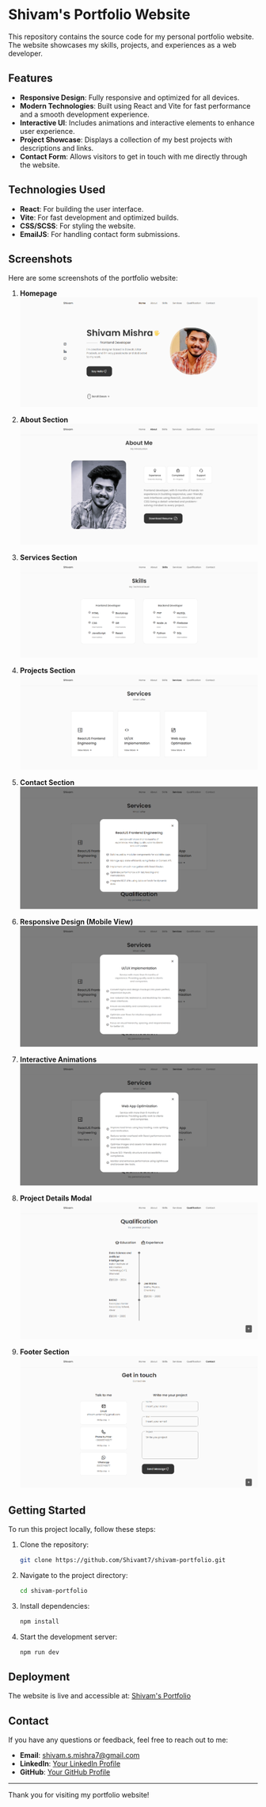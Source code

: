 # Shivam's Portfolio Website

This repository contains the source code for my personal portfolio website. The website showcases my skills, projects, and experiences as a web developer.

## Features

- **Responsive Design**: Fully responsive and optimized for all devices.
- **Modern Technologies**: Built using React and Vite for fast performance and a smooth development experience.
- **Interactive UI**: Includes animations and interactive elements to enhance user experience.
- **Project Showcase**: Displays a collection of my best projects with descriptions and links.
- **Contact Form**: Allows visitors to get in touch with me directly through the website.

## Technologies Used

- **React**: For building the user interface.
- **Vite**: For fast development and optimized builds.
- **CSS/SCSS**: For styling the website.
- **EmailJS**: For handling contact form submissions.

## Screenshots

Here are some screenshots of the portfolio website:

1. **Homepage**  
   ![Homepage](src/assets/PortfolioImages/1.png)

2. **About Section**  
   ![About Section](src/assets/PortfolioImages/2.png)

3. **Services Section**  
   ![Services Section](src/assets/PortfolioImages/3.png)

4. **Projects Section**  
   ![Projects Section](src/assets/PortfolioImages/4.png)

5. **Contact Section**  
   ![Contact Section](src/assets/PortfolioImages/5.png)

6. **Responsive Design (Mobile View)**  
   ![Mobile View](src/assets/PortfolioImages/6.png)

7. **Interactive Animations**  
   ![Interactive Animations](src/assets/PortfolioImages/7.png)

8. **Project Details Modal**  
   ![Project Details Modal](src/assets/PortfolioImages/8.png)

9. **Footer Section**  
   ![Footer Section](src/assets/PortfolioImages/9.png)

## Getting Started

To run this project locally, follow these steps:

1. Clone the repository:
   ```bash
   git clone https://github.com/Shivamt7/shivam-portfolio.git
   ```
2. Navigate to the project directory:
   ```bash
   cd shivam-portfolio
   ```
3. Install dependencies:
   ```bash
   npm install
   ```
4. Start the development server:
   ```bash
   npm run dev
   ```

## Deployment

The website is live and accessible at: [Shivam's Portfolio](https://shivam-portfolio-react.netlify.app/)

## Contact

If you have any questions or feedback, feel free to reach out to me:

- **Email**: shivam.s.mishra7@gmail.com
- **LinkedIn**: [Your LinkedIn Profile](https://www.linkedin.com/in/shivammishra7/)
- **GitHub**: [Your GitHub Profile](https://github.com/Shivamt7)

---

Thank you for visiting my portfolio website!